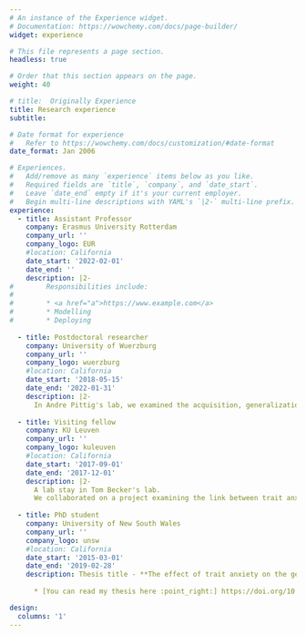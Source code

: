 ```yaml
---
# An instance of the Experience widget.
# Documentation: https://wowchemy.com/docs/page-builder/
widget: experience

# This file represents a page section.
headless: true

# Order that this section appears on the page.
weight: 40

# title:  Originally Experience
title: Research experience 
subtitle:

# Date format for experience
#   Refer to https://wowchemy.com/docs/customization/#date-format
date_format: Jan 2006

# Experiences.
#   Add/remove as many `experience` items below as you like.
#   Required fields are `title`, `company`, and `date_start`.
#   Leave `date_end` empty if it's your current employer.
#   Begin multi-line descriptions with YAML's `|2-` multi-line prefix.
experience:
  - title: Assistant Professor
    company: Erasmus University Rotterdam
    company_url: ''
    company_logo: EUR
    #location: California
    date_start: '2022-02-01'
    date_end: ''
    description: |2-
#        Responsibilities include:
#        
#        * <a href="a">https://www.example.com</a>
#        * Modelling
#        * Deploying
        
  - title: Postdoctoral researcher
    company: University of Wuerzburg
    company_url: ''
    company_logo: wuerzburg
    #location: California
    date_start: '2018-05-15'
    date_end: '2022-01-31'
    description: |2-
      In Andre Pittig's lab, we examined the acquisition, generalization, and extinction of costly avoidance.
    
  - title: Visiting fellow
    company: KU Leuven
    company_url: ''
    company_logo: kuleuven
    #location: California
    date_start: '2017-09-01'
    date_end: '2017-12-01'
    description: |2-
      A lab stay in Tom Becker's lab.
      We collaborated on a project examining the link between trait anxiety and reduced typicality asymmetry in fear generalization.
    
  - title: PhD student
    company: University of New South Wales
    company_url: ''
    company_logo: unsw
    #location: California
    date_start: '2015-03-01'
    date_end: '2019-02-28'
    description: Thesis title - **The effect of trait anxiety on the generalisation of fear acquisition and extinction.**
    
      * [You can read my thesis here :point_right:] https://doi.org/10.26190/unsworks/21035

design:
  columns: '1'
---
```

